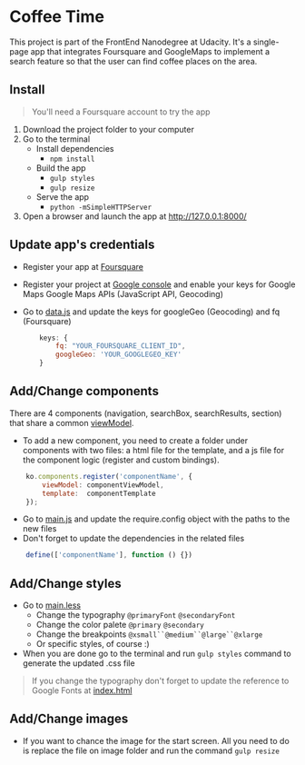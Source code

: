 # Coffee Time
This project is part of the FrontEnd Nanodegree at Udacity. It's a single-page app that integrates Foursquare and GoogleMaps to implement a search feature so that the user can find coffee places on the area.

## Install
> You'll need a Foursquare account to try the app

1. Download the project folder to your computer
2. Go to the terminal
    * Install dependencies  
        * `npm install`
    * Build the app
        * `gulp styles`
        * `gulp resize`
    * Serve the app
        * `python -mSimpleHTTPServer`
4. Open a browser and launch the app at http://127.0.0.1:8000/

## Update app's credentials
* Register your app at [Foursquare](https://foursquare.com/developers/register)
* Register your project at [Google console](https://console.developers.google.com/) and enable your keys for Google Maps Google Maps APIs (JavaScript API, Geocoding)
* Go to [data.js](app/data.js) and update the keys for googleGeo (Geocoding) and fq (Foursquare)

    ```javascript
        keys: {
            fq: "YOUR_FOURSQUARE_CLIENT_ID",
            googleGeo: 'YOUR_GOOGLEGEO_KEY'
        }
    ```

## Add/Change components
There are 4 components (navigation, searchBox, searchResults, section) that share a common [viewModel](app/viewModel.js).

* To add a new component, you need to create a folder under components with two files: a html file for the template, and a js file for the component logic (register and custom bindings).
```javascript
    ko.components.register('componentName', {
        viewModel: componentViewModel,
        template:  componentTemplate
    });
```
* Go to [main.js](app/main.js) and update the require.config object with the paths to the new files
* Don't forget to update the dependencies in the related files

```javascript
    define(['componentName'], function () {})
```

## Add/Change styles
* Go to [main.less](app/styles/src/main.less)
    * Change the typography `@primaryFont` `@secondaryFont`
    * Change the color palete `@primary` `@secondary`
    * Change the breakpoints `@xsmall``@medium``@large``@xlarge`
    * Or specific styles, of course :)
* When you are done go to the terminal and run `gulp styles` command to generate the updated .css file

 > If you change the typography don't forget to update the reference to
 > Google Fonts at [index.html](index.html)


## Add/Change images
* If you want to chance the image for the start screen. All you need to do is replace the file on image folder and run the command `gulp resize`

